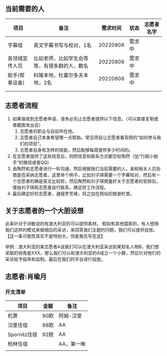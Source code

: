 ## 当前需要的人

| 项目           | 备注                                         | 需求时间 | 状态   | 志愿者名字 |
| -------------- | -------------------------------------------- | -------- | ------ | ---------- |
| 字幕组         | 英文字幕书写与校对，1名                      | 20220808 | 需求中 |            |
| 各领域宣传人员 | 比如老师，比如学生会等等，有很多群的人，数名 | 20220808 | 需求中 |            |
| 助手(帮拿设备) | 科隆本地，杜塞尔多夫本地，2名                | 20220808 | 需求中 |            |
|                |                                              |          |        |            |
|                |                                              |          |        |            |





## 志愿者流程

1. 如果谁收到志愿者申请，请务必先让志愿者提供以下信息。（可以直接复制或者截图发出去）
   1. 志愿者的职业与目前所在地。
   2. 志愿者自己本身希望哪一点帮助。常见项目让志愿者看官网的“如何参与我们的项目”。
   3. 志愿者自身有怎样的技能，然后能够每周提供多少时间的。
2. 在志愿者提供了这些信息后，则把信息和联系方式都交给陶然（加“行路小助手”的微信或者QQ）
3. 由陶然和志愿者进行一轮沟通，然后根据我们当前需要的人。来和相关人员协商是否采纳志愿者。这里举个例子，比如刘子琪需要一个字幕校对，然后有一个志愿者的确是英文比较好。然后陶然和刘子琪商量好关于志愿者的安排后，便由刘子琪和志愿者自行联系，确定好工作流程。
4. 最后确定好的志愿者，通报罗艺峰，将之加在网站的致谢栏里。



## 关于志愿者的一个大胆设想

此条针对于诗敏说的有澳大利亚的可以提供素材。 假如有其他国家的，有人想用我们这样的模式来做相应的采访，来回答我们主题的问题，我们可以提供投放。【这一条可能性其实不是特别大，但是我先写在这】

举例：澳大利亚的某志愿者A说我们可以在澳大利亚采访到某知名人物B，我们想采取的视角是XXX，那么我们可以和澳大利亚的A成立一个小群，然后针对他们的采访给予指导和监制。最后在我们的平台进行投放。



## 志愿者:肖瑜月

### 开支清单

| 项目         | 金额 | 备注       |
| ------------ | ---- | ---------- |
| 机票         | 90欧 | 阿姆-汉堡  |
| 汉堡住宿     | 88欧 | AA         |
| Spornitz住宿 | 92欧 | AA         |
| 柏林住宿     |      | AA，第一晚 |
|              |      |            |

